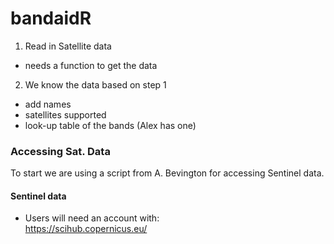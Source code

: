 # bandaidR


1. Read in Satellite data
  - needs a function to get the data
2. We know the data based on step 1
  - add names
  - satellites supported
  - look-up table of the bands (Alex has one)


### Accessing Sat. Data
To start we are using a script from A. Bevington for accessing Sentinel data.  

#### Sentinel data
- Users will need an account with:    
https://scihub.copernicus.eu/
